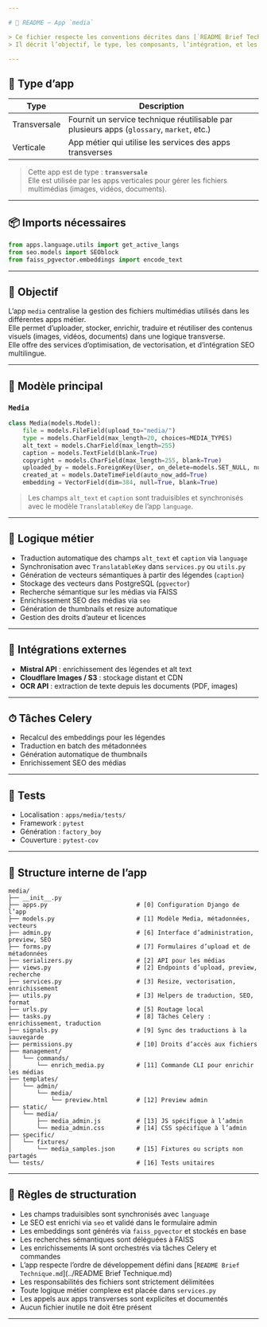 ```yaml
---

# 📘 README — App `media`

> Ce fichier respecte les conventions décrites dans [`README Brief Technique.md`](../README Brief Technique.md), situé à la racine du dossier `apps/`.  
> Il décrit l’objectif, le type, les composants, l’intégration, et les responsabilités internes de l’app.

---
```


## 🧩 Type d’app

| Type         | Description                                                                 |
|--------------|------------------------------------------------------------------------------|
| Transversale | Fournit un service technique réutilisable par plusieurs apps (`glossary`, `market`, etc.) |
| Verticale    | App métier qui utilise les services des apps transverses                    |

> Cette app est de type : **`transversale`**  
> Elle est utilisée par les apps verticales pour gérer les fichiers multimédias (images, vidéos, documents).

---

## 📦 Imports nécessaires

```python
from apps.language.utils import get_active_langs
from seo.models import SEOblock
from faiss_pgvector.embeddings import encode_text
```

---

## 🎯 Objectif

L’app `media` centralise la gestion des fichiers multimédias utilisés dans les différentes apps métier.  
Elle permet d’uploader, stocker, enrichir, traduire et réutiliser des contenus visuels (images, vidéos, documents) dans une logique transverse.  
Elle offre des services d’optimisation, de vectorisation, et d’intégration SEO multilingue.

---

## 🧱 Modèle principal

### `Media`

```python
class Media(models.Model):
    file = models.FileField(upload_to="media/")
    type = models.CharField(max_length=20, choices=MEDIA_TYPES)
    alt_text = models.CharField(max_length=255)
    caption = models.TextField(blank=True)
    copyright = models.CharField(max_length=255, blank=True)
    uploaded_by = models.ForeignKey(User, on_delete=models.SET_NULL, null=True)
    created_at = models.DateTimeField(auto_now_add=True)
    embedding = VectorField(dim=384, null=True, blank=True)
```

> Les champs `alt_text` et `caption` sont traduisibles et synchronisés avec le modèle `TranslatableKey` de l’app `language`.

---

## 🧠 Logique métier

- Traduction automatique des champs `alt_text` et `caption` via `language`
- Synchronisation avec `TranslatableKey` dans `services.py` ou `utils.py`
- Génération de vecteurs sémantiques à partir des légendes (`caption`)
- Stockage des vecteurs dans PostgreSQL (`pgvector`)
- Recherche sémantique sur les médias via FAISS
- Enrichissement SEO des médias via `seo`
- Génération de thumbnails et resize automatique
- Gestion des droits d’auteur et licences

---

## 🔌 Intégrations externes

- **Mistral API** : enrichissement des légendes et alt text
- **Cloudflare Images / S3** : stockage distant et CDN
- **OCR API** : extraction de texte depuis les documents (PDF, images)

---

## ⏱ Tâches Celery

- Recalcul des embeddings pour les légendes
- Traduction en batch des métadonnées
- Génération automatique de thumbnails
- Enrichissement SEO des médias

---

## 🧪 Tests

- Localisation : `apps/media/tests/`
- Framework : `pytest`
- Génération : `factory_boy`
- Couverture : `pytest-cov`

---

## 📂 Structure interne de l’app

```plaintext
media/
├── __init__.py
├── apps.py                         # [0] Configuration Django de l’app
├── models.py                       # [1] Modèle Media, métadonnées, vecteurs
├── admin.py                        # [6] Interface d’administration, preview, SEO
├── forms.py                        # [7] Formulaires d’upload et de métadonnées
├── serializers.py                  # [2] API pour les médias
├── views.py                        # [2] Endpoints d’upload, preview, recherche
├── services.py                     # [3] Resize, vectorisation, enrichissement
├── utils.py                        # [3] Helpers de traduction, SEO, format
├── urls.py                         # [5] Routage local
├── tasks.py                        # [8] Tâches Celery : enrichissement, traduction
├── signals.py                      # [9] Sync des traductions à la sauvegarde
├── permissions.py                  # [10] Droits d’accès aux fichiers
├── management/
│   └── commands/
│       └── enrich_media.py         # [11] Commande CLI pour enrichir les médias
├── templates/
│   └── admin/
│       └── media/
│           └── preview.html        # [12] Preview admin
├── static/
│   └── media/
│       ├── media_admin.js          # [13] JS spécifique à l’admin
│       └── media_admin.css         # [14] CSS spécifique à l’admin
├── specific/
│   └── fixtures/
│       └── media_samples.json      # [15] Fixtures ou scripts non partagés
└── tests/                          # [16] Tests unitaires
```

---

## 🧭 Règles de structuration

- Les champs traduisibles sont synchronisés avec `language`
- Le SEO est enrichi via `seo` et validé dans le formulaire admin
- Les embeddings sont générés via `faiss_pgvector` et stockés en base
- Les recherches sémantiques sont déléguées à FAISS
- Les enrichissements IA sont orchestrés via tâches Celery et commandes
- L’app respecte l’ordre de développement défini dans [`README Brief Technique.md`](../README Brief Technique.md)
- Les responsabilités des fichiers sont strictement délimitées
- Toute logique métier complexe est placée dans `services.py`
- Les appels aux apps transverses sont explicites et documentés
- Aucun fichier inutile ne doit être présent

---

